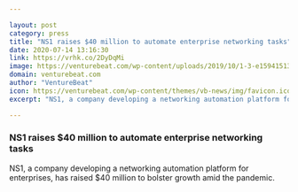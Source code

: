 ```yaml
---

layout: post
category: press
title: "NS1 raises $40 million to automate enterprise networking tasks"
date: 2020-07-14 13:16:30
link: https://vrhk.co/2DyDqMi
image: https://venturebeat.com/wp-content/uploads/2019/10/1-3-e1594151394781.jpg?w=1200&strip=all
domain: venturebeat.com
author: "VentureBeat"
icon: https://venturebeat.com/wp-content/themes/vb-news/img/favicon.ico
excerpt: "NS1, a company developing a networking automation platform for enterprises, has raised $40 million to bolster growth amid the pandemic."

---
```


### NS1 raises $40 million to automate enterprise networking tasks

NS1, a company developing a networking automation platform for enterprises, has raised $40 million to bolster growth amid the pandemic.